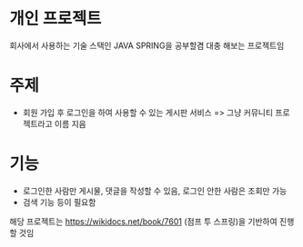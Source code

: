 # 개인 프로젝트

회사에서 사용하는 기술 스택인 JAVA SPRING을 공부할겸 대충 해보는 프로젝트임

# 주제

* 회원 가입 후 로그인을 하여 사용할 수 있는 게시판 서비스 => 그냥 커뮤니티 프로젝트라고 이름 지음
# 기능
* 로그인한 사람만 게시물, 댓글을 작성할 수 있음, 로그인 안한 사람은 조회만 가능
* 검색 기능 등이 필요함


해당 프로젝트는 https://wikidocs.net/book/7601 (점프 투 스프링)을 기반하여 진행할 것임

